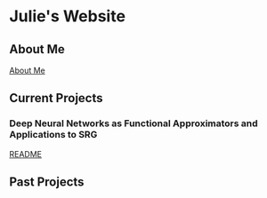 # Julie's Website
## About Me
[About Me](aboutme.md)

## Current Projects
### Deep Neural Networks as Functional Approximators and Applications to SRG
[README](https://github.com/juliebutler1121/DHPM-for-SRG/blob/master/README.md)
## Past Projects
